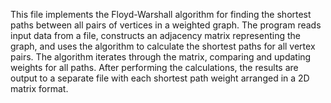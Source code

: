 This file implements the Floyd-Warshall algorithm for finding the shortest paths between all pairs of vertices in a weighted graph. The program reads input data from a file, constructs an adjacency matrix representing the graph, and uses the algorithm to calculate the shortest paths for all vertex pairs. The algorithm iterates through the matrix, comparing and updating weights for all paths. After performing the calculations, the results are output to a separate file with each shortest path weight arranged in a 2D matrix format.
